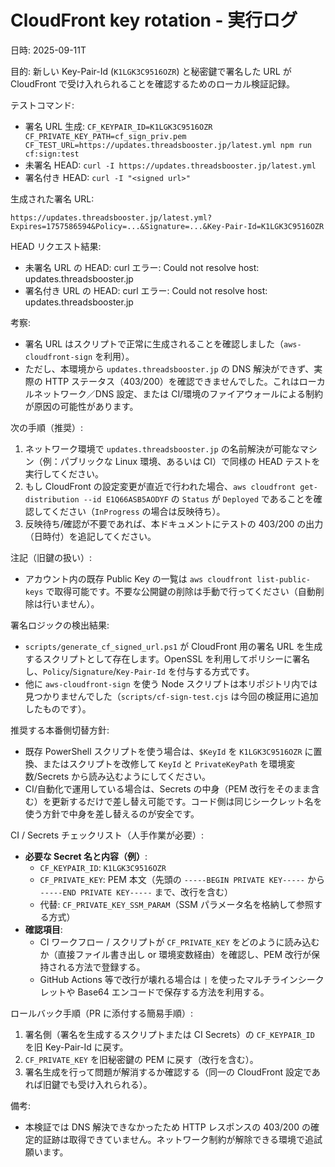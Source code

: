 # CloudFront key rotation - 実行ログ

日時: 2025-09-11T

目的: 新しい Key-Pair-Id (`K1LGK3C9516OZR`) と秘密鍵で署名した URL が CloudFront で受け入れられることを確認するためのローカル検証記録。

テストコマンド:
- 署名 URL 生成: `CF_KEYPAIR_ID=K1LGK3C9516OZR CF_PRIVATE_KEY_PATH=cf_sign_priv.pem CF_TEST_URL=https://updates.threadsbooster.jp/latest.yml npm run cf:sign:test`
- 未署名 HEAD: `curl -I https://updates.threadsbooster.jp/latest.yml`
- 署名付き HEAD: `curl -I "<signed url>"`

生成された署名 URL:

```
https://updates.threadsbooster.jp/latest.yml?Expires=1757586594&Policy=...&Signature=...&Key-Pair-Id=K1LGK3C9516OZR
```

HEAD リクエスト結果:

- 未署名 URL の HEAD: curl エラー: Could not resolve host: updates.threadsbooster.jp
- 署名付き URL の HEAD: curl エラー: Could not resolve host: updates.threadsbooster.jp

考察:
- 署名 URL はスクリプトで正常に生成されることを確認しました（`aws-cloudfront-sign` を利用）。
- ただし、本環境から `updates.threadsbooster.jp` の DNS 解決ができず、実際の HTTP ステータス（403/200）を確認できませんでした。これはローカルネットワーク／DNS 設定、または CI/環境のファイアウォールによる制約が原因の可能性があります。

次の手順（推奨）:
1. ネットワーク環境で `updates.threadsbooster.jp` の名前解決が可能なマシン（例：パブリックな Linux 環境、あるいは CI）で同様の HEAD テストを実行してください。
2. もし CloudFront の設定変更が直近で行われた場合、`aws cloudfront get-distribution --id E1Q66ASB5AODYF` の `Status` が `Deployed` であることを確認してください（`InProgress` の場合は反映待ち）。
3. 反映待ち/確認が不要であれば、本ドキュメントにテストの 403/200 の出力（日時付）を追記してください。

注記（旧鍵の扱い）:
- アカウント内の既存 Public Key の一覧は `aws cloudfront list-public-keys` で取得可能です。不要な公開鍵の削除は手動で行ってください（自動削除は行いません）。

署名ロジックの検出結果:
- `scripts/generate_cf_signed_url.ps1` が CloudFront 用の署名 URL を生成するスクリプトとして存在します。OpenSSL を利用してポリシーに署名し、`Policy`/`Signature`/`Key-Pair-Id` を付与する方式です。
- 他に `aws-cloudfront-sign` を使う Node スクリプトは本リポジトリ内では見つかりませんでした（`scripts/cf-sign-test.cjs` は今回の検証用に追加したものです）。

推奨する本番側切替方針:
- 既存 PowerShell スクリプトを使う場合は、`$KeyId` を `K1LGK3C9516OZR` に置換、またはスクリプトを改修して `KeyId` と `PrivateKeyPath` を環境変数/Secrets から読み込むようにしてください。
- CI/自動化で運用している場合は、Secrets の中身（PEM 改行をそのまま含む）を更新するだけで差し替え可能です。コード側は同じシークレット名を使う方針で中身を差し替えるのが安全です。

CI / Secrets チェックリスト（人手作業が必要）:
- **必要な Secret 名と内容（例）**:
  - `CF_KEYPAIR_ID`: `K1LGK3C9516OZR`
  - `CF_PRIVATE_KEY`: PEM 本文（先頭の `-----BEGIN PRIVATE KEY-----` から `-----END PRIVATE KEY-----` まで、改行を含む）
  - 代替: `CF_PRIVATE_KEY_SSM_PARAM`（SSM パラメータ名を格納して参照する方式）
- **確認項目**:
  - CI ワークフロー / スクリプトが `CF_PRIVATE_KEY` をどのように読み込むか（直接ファイル書き出し or 環境変数経由）を確認し、PEM 改行が保持される方法で登録する。
  - GitHub Actions 等で改行が壊れる場合は `|` を使ったマルチラインシークレットや Base64 エンコードで保存する方法を利用する。

ロールバック手順（PR に添付する簡易手順）:
1. 署名側（署名を生成するスクリプトまたは CI Secrets）の `CF_KEYPAIR_ID` を旧 Key-Pair-Id に戻す。
2. `CF_PRIVATE_KEY` を旧秘密鍵の PEM に戻す（改行を含む）。
3. 署名生成を行って問題が解消するか確認する（同一の CloudFront 設定であれば旧鍵でも受け入れられる）。

備考:
- 本検証では DNS 解決できなかったため HTTP レスポンスの 403/200 の確定的証跡は取得できていません。ネットワーク制約が解除できる環境で追試願います。



